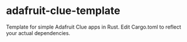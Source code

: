 # adafruit-clue-template
Template for simple Adafruit Clue apps in Rust.
Edit Cargo.toml to reflect your actual dependencies.

